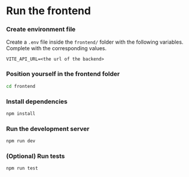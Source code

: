 # Run the frontend

### Create environment file

Create a `.env` file inside the `frontend/` folder with the following variables. Complete with the corresponding values.

```
VITE_API_URL=<the url of the backend>
```

### Position yourself in the frontend folder

```bash
cd frontend
```

### Install dependencies

```bash
npm install
```

### Run the development server

```bash
npm run dev
```

### (Optional) Run tests

```bash
npm run test
```
